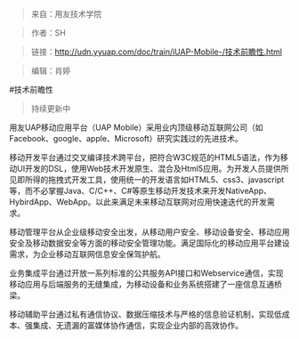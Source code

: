 >来自：用友技术学院

>作者：SH

>链接：http://udn.yyuap.com/doc/train/iUAP-Mobile-/技术前瞻性.html

>编辑：肖婷

#技术前瞻性
>持续更新中

用友UAP移动应用平台（UAP Mobile）采用业内顶级移动互联网公司（如Facebook、google、apple、Microsoft）研究实践过的先进技术。

移动开发平台通过交叉编译技术跨平台，把符合W3C规范的HTML5语法，作为移动UI开发的DSL，使用Web技术开发原生、混合及Html5应用。为开发人员提供所见即所得的拖拽式开发工具，使用统一的开发语言如HTML5、css3、javascript等，而不必掌握Java、C/C++、C#等原生移动开发技术来开发NativeApp、HybirdApp、WebApp。以此来满足未来移动互联网对应用快速迭代的开发需求。

移动管理平台从企业级移动安全出发，从移动用户安全、移动设备安全、移动应用安全及移动数据安全等方面的移动安全管理功能。满足国际化的移动应用平台建设需求，为企业移动互联网信息安全保驾护航。

业务集成平台通过开放一系列标准的公共服务API接口和Webservice通信，实现移动应用与后端服务的无缝集成，为移动设备和业务系统搭建了一座信息互通桥梁。

移动辅助平台通过私有通信协议、数据压缩技术与严格的信息验证机制，实现低成本、强集成、无遗漏的富媒体协作通信，实现企业内部的高效协作。 

